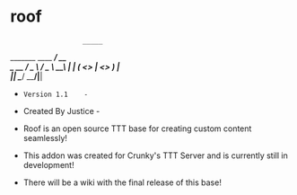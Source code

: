 # roof
                      _____ 
_______  ____   _____/ ____\
\_  __ \/  _ \ /  _ \   __\ 
 |  | \(  <_> |  <_> )  |   
 |__|   \____/ \____/|__|   

-     Version 1.1    -
- Created By Justice -

- Roof is an open source TTT base for creating custom content seamlessly!
- This addon was created for Crunky's TTT Server and is currently still in development!

- There will be a wiki with the final release of this base!

